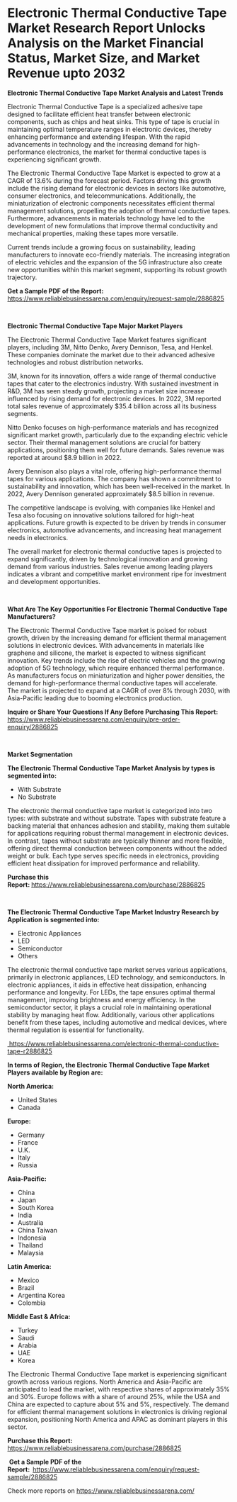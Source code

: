 <p><h1>Electronic Thermal Conductive Tape Market Research Report Unlocks Analysis on the Market Financial Status, Market Size, and Market Revenue upto 2032</h1></p><p><strong>Electronic Thermal Conductive Tape Market Analysis and Latest Trends</strong></p>
<p><p>Electronic Thermal Conductive Tape is a specialized adhesive tape designed to facilitate efficient heat transfer between electronic components, such as chips and heat sinks. This type of tape is crucial in maintaining optimal temperature ranges in electronic devices, thereby enhancing performance and extending lifespan. With the rapid advancements in technology and the increasing demand for high-performance electronics, the market for thermal conductive tapes is experiencing significant growth.</p><p>The Electronic Thermal Conductive Tape Market is expected to grow at a CAGR of 13.6% during the forecast period. Factors driving this growth include the rising demand for electronic devices in sectors like automotive, consumer electronics, and telecommunications. Additionally, the miniaturization of electronic components necessitates efficient thermal management solutions, propelling the adoption of thermal conductive tapes. Furthermore, advancements in materials technology have led to the development of new formulations that improve thermal conductivity and mechanical properties, making these tapes more versatile.</p><p>Current trends include a growing focus on sustainability, leading manufacturers to innovate eco-friendly materials. The increasing integration of electric vehicles and the expansion of the 5G infrastructure also create new opportunities within this market segment, supporting its robust growth trajectory.</p></p>
<p><strong>Get a Sample PDF of the Report:&nbsp;</strong> <a href="https://www.reliablebusinessarena.com/enquiry/request-sample/2886825?utm_campaign=2137&utm_medium=2&utm_source=Github&utm_content=ia&utm_term=13032025&utm_id=electronic-thermal-conductive-tape">https://www.reliablebusinessarena.com/enquiry/request-sample/2886825</a></p>
<p>&nbsp;</p>
<p><strong>Electronic Thermal Conductive Tape Major Market Players</strong></p>
<p><p>The Electronic Thermal Conductive Tape Market features significant players, including 3M, Nitto Denko, Avery Dennison, Tesa, and Henkel. These companies dominate the market due to their advanced adhesive technologies and robust distribution networks.</p><p>3M, known for its innovation, offers a wide range of thermal conductive tapes that cater to the electronics industry. With sustained investment in R&D, 3M has seen steady growth, projecting a market size increase influenced by rising demand for electronic devices. In 2022, 3M reported total sales revenue of approximately $35.4 billion across all its business segments.</p><p>Nitto Denko focuses on high-performance materials and has recognized significant market growth, particularly due to the expanding electric vehicle sector. Their thermal management solutions are crucial for battery applications, positioning them well for future demands. Sales revenue was reported at around $8.9 billion in 2022.</p><p>Avery Dennison also plays a vital role, offering high-performance thermal tapes for various applications. The company has shown a commitment to sustainability and innovation, which has been well-received in the market. In 2022, Avery Dennison generated approximately $8.5 billion in revenue.</p><p>The competitive landscape is evolving, with companies like Henkel and Tesa also focusing on innovative solutions tailored for high-heat applications. Future growth is expected to be driven by trends in consumer electronics, automotive advancements, and increasing heat management needs in electronics.</p><p>The overall market for electronic thermal conductive tapes is projected to expand significantly, driven by technological innovation and growing demand from various industries. Sales revenue among leading players indicates a vibrant and competitive market environment ripe for investment and development opportunities.</p></p>
<p>&nbsp;</p>
<p><strong>What Are The Key Opportunities For Electronic Thermal Conductive Tape Manufacturers?</strong></p>
<p><p>The Electronic Thermal Conductive Tape market is poised for robust growth, driven by the increasing demand for efficient thermal management solutions in electronic devices. With advancements in materials like graphene and silicone, the market is expected to witness significant innovation. Key trends include the rise of electric vehicles and the growing adoption of 5G technology, which require enhanced thermal performance. As manufacturers focus on miniaturization and higher power densities, the demand for high-performance thermal conductive tapes will accelerate. The market is projected to expand at a CAGR of over 8% through 2030, with Asia-Pacific leading due to booming electronics production.</p></p>
<p><strong>Inquire or Share Your Questions If Any Before Purchasing This Report:</strong> <a href="https://www.reliablebusinessarena.com/enquiry/pre-order-enquiry/2886825?utm_campaign=2137&utm_medium=2&utm_source=Github&utm_content=ia&utm_term=13032025&utm_id=electronic-thermal-conductive-tape">https://www.reliablebusinessarena.com/enquiry/pre-order-enquiry/2886825</a></p>
<p>&nbsp;</p>
<p><strong>Market Segmentation</strong></p>
<p><strong>The Electronic Thermal Conductive Tape Market Analysis by types is segmented into:</strong></p>
<p><ul><li>With Substrate</li><li>No Substrate</li></ul></p>
<p><p>The electronic thermal conductive tape market is categorized into two types: with substrate and without substrate. Tapes with substrate feature a backing material that enhances adhesion and stability, making them suitable for applications requiring robust thermal management in electronic devices. In contrast, tapes without substrate are typically thinner and more flexible, offering direct thermal conduction between components without the added weight or bulk. Each type serves specific needs in electronics, providing efficient heat dissipation for improved performance and reliability.</p></p>
<p><strong>Purchase this Report:&nbsp;</strong><a href="https://www.reliablebusinessarena.com/purchase/2886825?utm_campaign=2137&utm_medium=2&utm_source=Github&utm_content=ia&utm_term=13032025&utm_id=electronic-thermal-conductive-tape">https://www.reliablebusinessarena.com/purchase/2886825</a></p>
<p>&nbsp;</p>
<p><strong>The Electronic Thermal Conductive Tape Market Industry Research by Application is segmented into:</strong></p>
<p><ul><li>Electronic Appliances</li><li>LED</li><li>Semiconductor</li><li>Others</li></ul></p>
<p><p>The electronic thermal conductive tape market serves various applications, primarily in electronic appliances, LED technology, and semiconductors. In electronic appliances, it aids in effective heat dissipation, enhancing performance and longevity. For LEDs, the tape ensures optimal thermal management, improving brightness and energy efficiency. In the semiconductor sector, it plays a crucial role in maintaining operational stability by managing heat flow. Additionally, various other applications benefit from these tapes, including automotive and medical devices, where thermal regulation is essential for functionality.</p></p>
<p><a href="https://www.reliablebusinessarena.com/electronic-thermal-conductive-tape-r2886825?utm_campaign=2137&utm_medium=2&utm_source=Github&utm_content=ia&utm_term=13032025&utm_id=electronic-thermal-conductive-tape">&nbsp;https://www.reliablebusinessarena.com/electronic-thermal-conductive-tape-r2886825</a></p>
<p><strong>In terms of Region, the Electronic Thermal Conductive Tape Market Players available by Region are:</strong></p>
<p>
    <p> <strong> North America: </strong>
        <ul>
            <li>United States</li>
            <li>Canada</li>
        </ul>
        </p> 
    <p> <strong> Europe: </strong>
        <ul>
            <li>Germany</li>
            <li>France</li>
            <li>U.K.</li>
            <li>Italy</li>
            <li>Russia</li>
        </ul>
        </p> 
    <p> <strong> Asia-Pacific: </strong>
        <ul>
            <li>China</li>
            <li>Japan</li>
            <li>South Korea</li>
            <li>India</li>
            <li>Australia</li>
            <li>China Taiwan</li>
            <li>Indonesia</li>
            <li>Thailand</li>
            <li>Malaysia</li>
        </ul>
        </p> 
    <p> <strong> Latin America: </strong>
        <ul>
            <li>Mexico</li>
            <li>Brazil</li>
            <li>Argentina Korea</li>
            <li>Colombia</li>
        </ul>
        </p> 
    <p> <strong> Middle East & Africa: </strong>
        <ul>
            <li>Turkey</li>
            <li>Saudi</li>
            <li>Arabia</li>
            <li>UAE</li>
            <li>Korea</li>
        </ul>
    </p>
    </p>
<p><p>The Electronic Thermal Conductive Tape market is experiencing significant growth across various regions. North America and Asia-Pacific are anticipated to lead the market, with respective shares of approximately 35% and 30%. Europe follows with a share of around 25%, while the USA and China are expected to capture about 5% and 5%, respectively. The demand for efficient thermal management solutions in electronics is driving regional expansion, positioning North America and APAC as dominant players in this sector.</p></p>
<p><strong>Purchase this Report: </strong><a href="https://www.reliablebusinessarena.com/purchase/2886825?utm_campaign=2137&utm_medium=2&utm_source=Github&utm_content=ia&utm_term=13032025&utm_id=electronic-thermal-conductive-tape">https://www.reliablebusinessarena.com/purchase/2886825</a></p>
<p>&nbsp;<strong>Get a Sample PDF of the Report:&nbsp;&nbsp;</strong><a href="https://www.reliablebusinessarena.com/enquiry/request-sample/2886825?utm_campaign=2137&utm_medium=2&utm_source=Github&utm_content=ia&utm_term=13032025&utm_id=electronic-thermal-conductive-tape">https://www.reliablebusinessarena.com/enquiry/request-sample/2886825</a></p>
<p><strong></strong></p>
<p>Check more reports on <a href="https://www.reliablebusinessarena.com/?utm_campaign=2137&utm_medium=2&utm_source=Github&utm_content=ia&utm_term=13032025&utm_id=electronic-thermal-conductive-tape">https://www.reliablebusinessarena.com/</a></p>